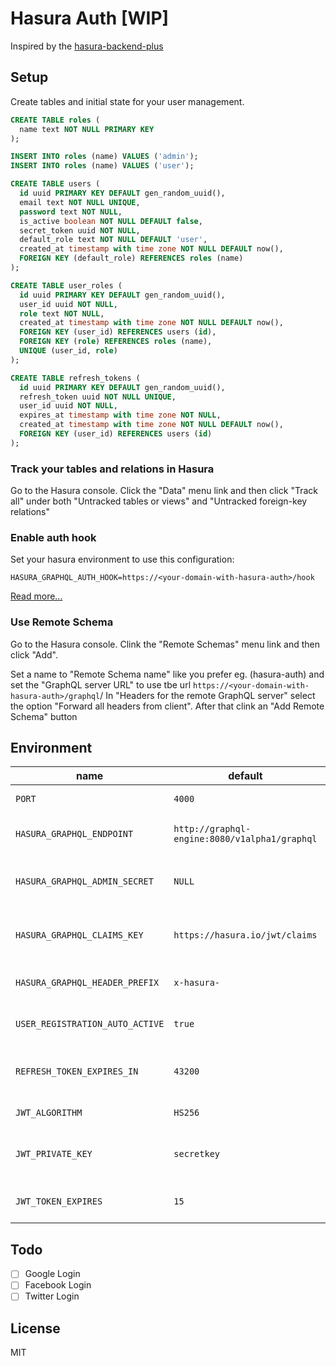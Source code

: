 # Hasura Auth [WIP]

Inspired by the [hasura-backend-plus](https://github.com/elitan/hasura-backend-plus)

## Setup

Create tables and initial state for your user management.
```sql
CREATE TABLE roles (
  name text NOT NULL PRIMARY KEY
);

INSERT INTO roles (name) VALUES ('admin');
INSERT INTO roles (name) VALUES ('user');

CREATE TABLE users (
  id uuid PRIMARY KEY DEFAULT gen_random_uuid(),
  email text NOT NULL UNIQUE,
  password text NOT NULL,
  is_active boolean NOT NULL DEFAULT false,
  secret_token uuid NOT NULL,
  default_role text NOT NULL DEFAULT 'user',
  created_at timestamp with time zone NOT NULL DEFAULT now(),
  FOREIGN KEY (default_role) REFERENCES roles (name)
);

CREATE TABLE user_roles (
  id uuid PRIMARY KEY DEFAULT gen_random_uuid(),
  user_id uuid NOT NULL,
  role text NOT NULL,
  created_at timestamp with time zone NOT NULL DEFAULT now(),
  FOREIGN KEY (user_id) REFERENCES users (id),
  FOREIGN KEY (role) REFERENCES roles (name),
  UNIQUE (user_id, role)
);

CREATE TABLE refresh_tokens (
  id uuid PRIMARY KEY DEFAULT gen_random_uuid(),
  refresh_token uuid NOT NULL UNIQUE,
  user_id uuid NOT NULL,
  expires_at timestamp with time zone NOT NULL,
  created_at timestamp with time zone NOT NULL DEFAULT now(),
  FOREIGN KEY (user_id) REFERENCES users (id)
);
```

### Track your tables and relations in Hasura

Go to the Hasura console. Click the "Data" menu link and then click "Track all" under both "Untracked tables or views" and "Untracked foreign-key relations"

### Enable auth hook

Set your hasura environment to use this configuration:
```
HASURA_GRAPHQL_AUTH_HOOK=https://<your-domain-with-hasura-auth>/hook
```
[Read more...](https://docs.hasura.io/1.0/graphql/manual/auth/webhook.html)

### Use Remote Schema

Go to the Hasura console. Clink the "Remote Schemas" menu link and then click "Add".

Set a name to "Remote Schema name" like you prefer eg. (hasura-auth) and set the "GraphQL server URL" to use tbe url `https://<your-domain-with-hasura-auth>/graphql`/
In "Headers for the remote GraphQL server" select the option "Forward all headers from client". After that clink an "Add Remote Schema" button

## Environment

| name                            | default                                       | description                           |
|---------------------------------|-----------------------------------------------|---------------------------------------|
| `PORT`                          | `4000`                                        | Express server port                   |
| `HASURA_GRAPHQL_ENDPOINT`       | `http://graphql-engine:8080/v1alpha1/graphql` | Endpoit to hasura server              |
| `HASURA_GRAPHQL_ADMIN_SECRET`   | `NULL`                                        | Admin secrete key of hasura console   |
| `HASURA_GRAPHQL_CLAIMS_KEY`     | `https://hasura.io/jwt/claims`                | Key hequired by hasura in JWT         |
| `HASURA_GRAPHQL_HEADER_PREFIX`  | `x-hasura-`                                   | Hasura header prefix                  |
| `USER_REGISTRATION_AUTO_ACTIVE` | `true`                                        | Auto active the user account          |
| `REFRESH_TOKEN_EXPIRES_IN`      | `43200`                                       | Life time in minutes of refresh token |
| `JWT_ALGORITHM`                 | `HS256`                                       | JWT Algorithm                         |
| `JWT_PRIVATE_KEY`               | `secretkey`                                   | JWT Secret key used to generate token |
| `JWT_TOKEN_EXPIRES`             | `15`                                          | Life time in minutes of JWT           |

## Todo

* [ ] Google Login
* [ ] Facebook Login
* [ ] Twitter Login

## License

MIT
